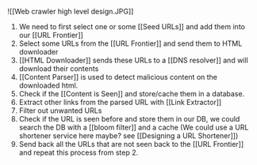 ![[Web crawler high level design.JPG]]

1. We need to first select one or some [[Seed URLs]] and add them into our [[URL Frontier]]
2.  Select some URLs from the [[URL Frontier]] and send them to HTML downloader
3. [[HTML Downloader]] sends these URLs to a [[DNS resolver]] and will download their contents
4. [[Content Parser]] is used to detect malicious content on the downloaded html.
5. Check if the [[Content is Seen]] and store/cache them in a database.
6. Extract other links from the parsed URL with [[Link Extractor]]
7. Filter out unwanted URLs
8. Check if the URL is seen before and store them in our DB, we could search the DB with a [[bloom filter]] and a cache (We could use a URL shortener service here maybe? see [[Designing a URL Shortener]])
9. Send back all the URLs that are not seen back to the [[URL Frontier]] and repeat this process from step 2.
